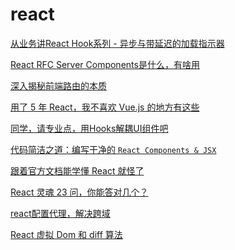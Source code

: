 # react

[从业务讲React Hook系列 - 异步与带延迟的加载指示器](https://mp.weixin.qq.com/s/6IWH-p1RBJqW7ugai4zbCQ)

[React RFC Server Components是什么，有啥用](https://mp.weixin.qq.com/s/7AT5iNaJyRdAKaE3Rr321w)

[深入揭秘前端路由的本质](https://mp.weixin.qq.com/s?__biz=MzI2MjcxNTQ0Nw==&mid=2247488792&idx=2&sn=c3f07793b4565667a1b4a6c4ec91f22a&chksm=ea47b440dd303d56abf488ce11503d30be8537304bcef54dc10746d2d0246b2718330832c64a&scene=126&sessionid=1608266055&key=b32b778d3cd3c426cd3bd705ec9cccbf0b52e632c71422cc788e0dfa5e33d5eef5b21c007738dd7d8ee5df4fd4b8dd9996c918919a57b527f03a34e02a909f9dc1838746a6e64b1f9f52ad8218e7b55b82e78aa46b389c73145eceb7b74f9902a83d054582a2a68101cadf99667ae84295ad88c1a1fc733b24b292db206079c3&ascene=1&uin=Mzc2MjkyMjk0MQ%3D%3D&devicetype=Windows+10+x64&version=6300002f&lang=zh_CN&exportkey=A2SnXo2vfcD%2BTsyHpweU6Iw%3D&pass_ticket=DwgVNSSUlPdP0Oz%2FhiWdUHhMDl%2Fbr1k%2BKUVWM5PaLxPRpZq47fp88jOXm5t8m7mm&wx_header=0)

[用了 5 年 React，我不喜欢 Vue.js 的地方有这些](https://mp.weixin.qq.com/s?__biz=MzAxODE2MjM1MA==&mid=2651564090&idx=1&sn=7c2d402b2437e878c0534675f35b51d0&chksm=80257ffbb752f6ed3231c40594f4f24a6733d67c4337cc9d444eb551ddb63501bd0c78c50f4e&scene=21#wechat_redirect)

[同学，请专业点，用Hooks解耦UI组件吧](https://mp.weixin.qq.com/s?__biz=Mzg2NDAzMjE5NQ==&mid=2247487410&idx=2&sn=3bde36ed1f29f52bb5d54c8a0172987d&chksm=ce6ecb1ef9194208df293faaa4bd7137a8f97851dead5c488facec63b000f42ae6cf143f9415&scene=126&sessionid=1608257925&key=3712d248eda753bf34d598c0e835c743cd19b14d3d5060d13c6f4f7732cedd55a2d92d9fcdcb3ea22cdd0cb0867d0243ceca0966e96f2fb4ae910c06a89dde89e3a85f9dc89f855b2c4e8b2fbb3a62ad24aa5934c984c69baf23f8bb07055ba21d3812c6e0e293de38c10ca18df8c6236ea98f715b4920cf9d247b11314846e7&ascene=1&uin=Mzc2MjkyMjk0MQ%3D%3D&devicetype=Windows+10+x64&version=6300002f&lang=zh_CN&exportkey=A7tiAeNTSWY4NMsTejc8WT4%3D&pass_ticket=DwgVNSSUlPdP0Oz%2FhiWdUHhMDl%2Fbr1k%2BKUVWM5PaLxPRpZq47fp88jOXm5t8m7mm&wx_header=0)

[代码简洁之道：编写干净的 `React Components & JSX`](https://mp.weixin.qq.com/s?__biz=Mzg2NDAzMjE5NQ==&mid=2247487444&idx=1&sn=7107fc53d3b0a20262bd33c97f345880&chksm=ce6ecb78f919426e61f35995a23945745641214037b5c370e165e47d3dceb34e7594f75ceba7&scene=126&sessionid=1608257925&key=e5a6f4840bcd614c91b7365681763d30fe6a35d8e55bee0946138f5785049e80a591f245c97d08b4a84377dbb4b5558d6e67591d584e215bed320c2f00dba85a7a2ce85f166535f1033fa408cac23b84db3357b960a63b9b5dbafe3695e899ad197d0f2f804fc05464bd6eedb2dcd5ad3b4d4b04e0285fc34060671e0d03fafa&ascene=1&uin=Mzc2MjkyMjk0MQ%3D%3D&devicetype=Windows+10+x64&version=6300002f&lang=zh_CN&exportkey=A6Gz7PY0awSLxOdT2WaiXPs%3D&pass_ticket=DwgVNSSUlPdP0Oz%2FhiWdUHhMDl%2Fbr1k%2BKUVWM5PaLxPRpZq47fp88jOXm5t8m7mm&wx_header=0)

[跟着官方文档能学懂 React 就怪了](https://mp.weixin.qq.com/s?__biz=MzUyNDYxNDAyMg==&mid=2247487413&idx=1&sn=c220ad27008d85a3e38d424de114f754&chksm=fa2bef5ccd5c664a82694365d431836da10272519dfbb4a086439641c45dfb818f58f2496ca2&scene=126&sessionid=1608191188&key=e5a6f4840bcd614cafbf39f3712f57ad5cf432bc9d862d285345e3496105973c087d2bfec7f6141e809d8475922adf4de08c05ce08cc7fb4ba7165d5afcc639b2500bef7678cc6366498a76d54af496680b4153120c4969c52eb28bd1979a67c2cd0ee18af5a2076b0559915b497936fe8eb81144cab703ed699e5c6cf183b7a&ascene=1&uin=Mzc2MjkyMjk0MQ%3D%3D&devicetype=Windows+10+x64&version=62090529&lang=zh_CN&exportkey=AxYH6Zt6zwbeAW616bwQlfg%3D&pass_ticket=sU5YMpGD3HAtizhOOKwhBidWxja5%2FiXWfFY8%2FxXhyFFjWwFHbCOMrAyC2wluKMlW&wx_header=0)

[React 灵魂 23 问，你能答对几个？](https://mp.weixin.qq.com/s?__biz=MzI1ODk2Mjk0Nw==&mid=2247487275&idx=1&sn=508c6fb9ab53b328fd580d6b1eb3bf83&chksm=ea016c47dd76e551215b605e554ebc922c55c2d7409a5220f8fbab0eb16c2b879d191d3362fb&mpshare=1&scene=24&srcid=1209xE5Go24nYucnSTzRm0tK&sharer_sharetime=1607487052112&sharer_shareid=18af4598a510ab1911de864d55f65d3a&key=ea7446b0013173847cde109de6ed4edc3112ae17f4b936731f040506e29c2f334bc65a6a00a9abe68827b336737cac1d8189e813aefcf03ae95783143798ea6082ca61ec076ff0b17f64b3e8e852462789e5bebbbfd5da6ea3b2b21c66ecbb7ba5e82659a31d1653da9215aaafd6fb378fff7101489986be8dc0feae5786baf4&ascene=14&uin=Mzc2MjkyMjk0MQ%3D%3D&devicetype=Windows+10+x64&version=62090529&lang=zh_CN&exportkey=A6YmCxKTH8hMp2baUb4qpaU%3D&pass_ticket=sU5YMpGD3HAtizhOOKwhBidWxja5%2FiXWfFY8%2FxXhyFFjWwFHbCOMrAyC2wluKMlW&wx_header=0)

[react配置代理，解决跨域](https://www.cnblogs.com/anin/p/13558961.html)

[React 虚拟 Dom 和 diff 算法](https://juejin.cn/post/6844903529161850893)